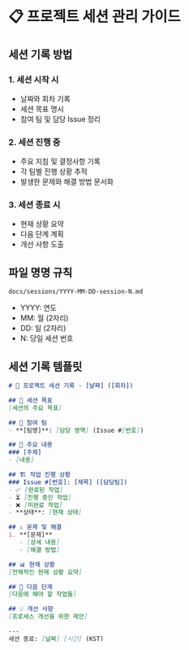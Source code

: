 # 📋 프로젝트 세션 관리 가이드

## 세션 기록 방법

### 1. 세션 시작 시
- 날짜와 회차 기록
- 세션 목표 명시
- 참여 팀 및 담당 Issue 정리

### 2. 세션 진행 중
- 주요 지침 및 결정사항 기록
- 각 팀별 진행 상황 추적
- 발생한 문제와 해결 방법 문서화

### 3. 세션 종료 시
- 현재 상황 요약
- 다음 단계 계획
- 개선 사항 도출

## 파일 명명 규칙
```
docs/sessions/YYYY-MM-DD-session-N.md
```
- YYYY: 연도
- MM: 월 (2자리)
- DD: 일 (2자리)
- N: 당일 세션 번호

## 세션 기록 템플릿
```markdown
# 📝 프로젝트 세션 기록 - [날짜] ([회차])

## 🎯 세션 목표
[세션의 주요 목표]

## 👥 참여 팀
- **[팀명]**: [담당 영역] (Issue #[번호])

## 📌 주요 내용
### [주제]
- [내용]

## 🏗️ 작업 진행 상황
### Issue #[번호]: [제목] ([담당팀])
- ✅ [완료된 작업]
- ⏳ [진행 중인 작업]
- ❌ [미완료 작업]
- **상태**: [현재 상태]

## ⚠️ 문제 및 해결
1. **[문제]**
   - [상세 내용]
   - [해결 방법]

## 📊 현재 상황
[전체적인 현재 상황 요약]

## 🔄 다음 단계
[다음에 해야 할 작업들]

## 💡 개선 사항
[프로세스 개선을 위한 제안]

---
세션 종료: [날짜] [시간] (KST)
```